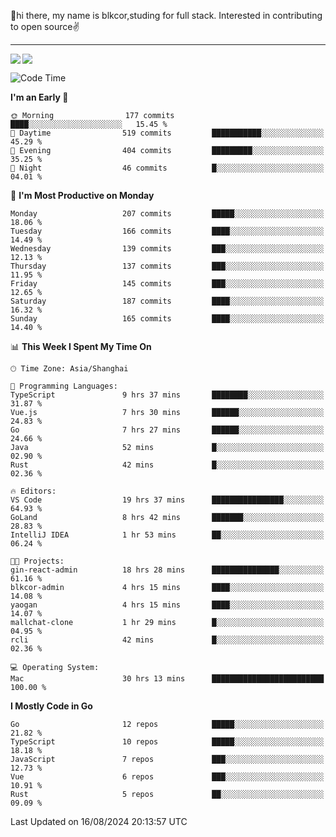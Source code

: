 👋hi there, my name is blkcor,studing for full stack.
Interested in contributing to open source✌️

<hr/>

![](https://github-readme-stats.vercel.app/api?username=blkcor)
<a href="https://github.com/blkcor/github-readme-stats">
    <img align="left" src="https://github-readme-stats.vercel.app/api/top-langs/?username=blkcor&hide=jupyter%20notebook,shaderlab,tex,c%23&langs_count=9" />
</a>


<!--START_SECTION:waka-->
![Code Time](http://img.shields.io/badge/Code%20Time-1%2C266%20hrs%2018%20mins-blue)

**I'm an Early 🐤** 

```text
🌞 Morning                177 commits         ████░░░░░░░░░░░░░░░░░░░░░   15.45 % 
🌆 Daytime                519 commits         ███████████░░░░░░░░░░░░░░   45.29 % 
🌃 Evening                404 commits         █████████░░░░░░░░░░░░░░░░   35.25 % 
🌙 Night                  46 commits          █░░░░░░░░░░░░░░░░░░░░░░░░   04.01 % 
```
📅 **I'm Most Productive on Monday** 

```text
Monday                   207 commits         █████░░░░░░░░░░░░░░░░░░░░   18.06 % 
Tuesday                  166 commits         ████░░░░░░░░░░░░░░░░░░░░░   14.49 % 
Wednesday                139 commits         ███░░░░░░░░░░░░░░░░░░░░░░   12.13 % 
Thursday                 137 commits         ███░░░░░░░░░░░░░░░░░░░░░░   11.95 % 
Friday                   145 commits         ███░░░░░░░░░░░░░░░░░░░░░░   12.65 % 
Saturday                 187 commits         ████░░░░░░░░░░░░░░░░░░░░░   16.32 % 
Sunday                   165 commits         ████░░░░░░░░░░░░░░░░░░░░░   14.40 % 
```


📊 **This Week I Spent My Time On** 

```text
🕑︎ Time Zone: Asia/Shanghai

💬 Programming Languages: 
TypeScript               9 hrs 37 mins       ████████░░░░░░░░░░░░░░░░░   31.87 % 
Vue.js                   7 hrs 30 mins       ██████░░░░░░░░░░░░░░░░░░░   24.83 % 
Go                       7 hrs 27 mins       ██████░░░░░░░░░░░░░░░░░░░   24.66 % 
Java                     52 mins             █░░░░░░░░░░░░░░░░░░░░░░░░   02.90 % 
Rust                     42 mins             █░░░░░░░░░░░░░░░░░░░░░░░░   02.36 % 

🔥 Editors: 
VS Code                  19 hrs 37 mins      ████████████████░░░░░░░░░   64.93 % 
GoLand                   8 hrs 42 mins       ███████░░░░░░░░░░░░░░░░░░   28.83 % 
IntelliJ IDEA            1 hr 53 mins        ██░░░░░░░░░░░░░░░░░░░░░░░   06.24 % 

🐱‍💻 Projects: 
gin-react-admin          18 hrs 28 mins      ███████████████░░░░░░░░░░   61.16 % 
blkcor-admin             4 hrs 15 mins       ████░░░░░░░░░░░░░░░░░░░░░   14.08 % 
yaogan                   4 hrs 15 mins       ████░░░░░░░░░░░░░░░░░░░░░   14.07 % 
mallchat-clone           1 hr 29 mins        █░░░░░░░░░░░░░░░░░░░░░░░░   04.95 % 
rcli                     42 mins             █░░░░░░░░░░░░░░░░░░░░░░░░   02.36 % 

💻 Operating System: 
Mac                      30 hrs 13 mins      █████████████████████████   100.00 % 
```

**I Mostly Code in Go** 

```text
Go                       12 repos            █████░░░░░░░░░░░░░░░░░░░░   21.82 % 
TypeScript               10 repos            █████░░░░░░░░░░░░░░░░░░░░   18.18 % 
JavaScript               7 repos             ███░░░░░░░░░░░░░░░░░░░░░░   12.73 % 
Vue                      6 repos             ███░░░░░░░░░░░░░░░░░░░░░░   10.91 % 
Rust                     5 repos             ██░░░░░░░░░░░░░░░░░░░░░░░   09.09 % 
```




 Last Updated on 16/08/2024 20:13:57 UTC
<!--END_SECTION:waka-->


